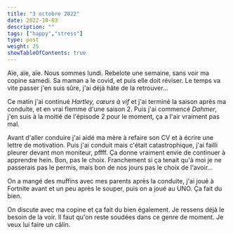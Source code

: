 ```yaml
---
title: "3 octobre 2022"
date: 2022-10-03
description: ""
tags: ["happy","stress"]
type: post
weight: 25
showTableOfContents: true
---
```


Aïe, aïe, aïe. Nous sommes lundi. Rebelote une semaine, sans voir ma copine samedi. Sa maman a le covid, et puis elle doit réviser. Le temps va vite passer j'en suis sûre, j'ai déjà hâte de la retrouver...

Ce matin j'ai continué *Hartley, cœurs à vif* et j'ai terminé la saison après ma conduite, et en vrai flemme d'une saison 2. Puis j'ai commencé *Dahmer*, j'en suis à la moitié de l'épisode 2 pour le moment, ça a l'air vraiment pas mal.

Avant d'aller conduire j'ai aidé ma mère à refaire son CV et à écrire une lettre de motivation. Puis j'ai conduit mais c'était catastrophique, j'ai failli pleurer devant mon moniteur, pffff. Ça donne vraiment envie de continuer à apprendre hein. Bon, pas le choix. Franchement si ça tenait qu'à moi je ne passerais pas le permis, mais bon de nos jours pas le choix de l'avoir...

On a mangé des muffins avec mes parents après la conduite, j'ai joué à Fortnite avant et un peu après le souper, puis on a joué au UNO. Ça fait du bien.

On discute avec ma copine et ça fait du bien également. Je ressens déjà le besoin de la voir. Il faut qu'on reste soudées dans ce genre de moment. Je veux lui faire un câlin.

